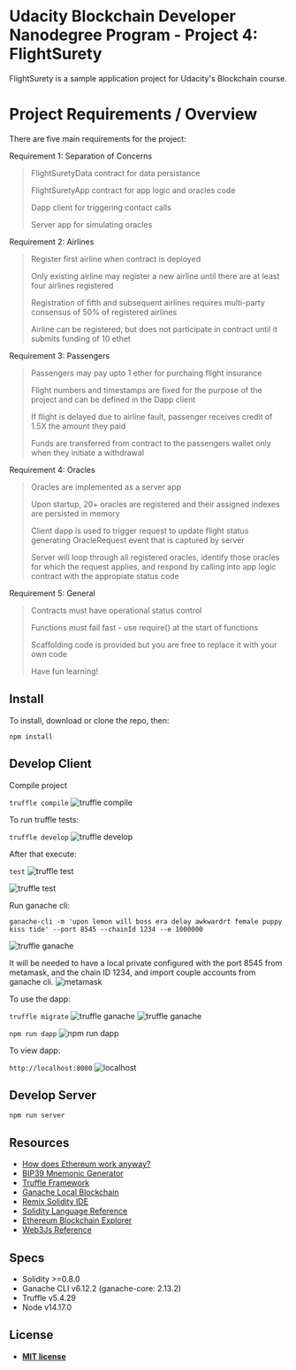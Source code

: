 # Udacity Blockchain Developer Nanodegree Program - Project 4: FlightSurety

FlightSurety is a sample application project for Udacity's Blockchain course.

# Project Requirements / Overview

There are five main requirements for the project:


Requirement 1: Separation of Concerns

>FlightSuretyData contract for data persistance
>
>FlightSuretyApp contract for app logic and oracles code
>
>Dapp client for triggering contact calls
>
>Server app for simulating oracles

Requirement 2: Airlines
>Register first airline when contract is deployed
>
>Only existing airline may register a new airline until there are at least four airlines registered
>
>Registration of fifth and subsequent airlines requires multi-party consensus of 50% of registered airlines
>
>Airline can be registered, but does not participate in contract until it submits funding of 10 ethet

Requirement 3: Passengers

>Passengers may pay upto 1 ether for purchaing flight insurance
>
>Flight numbers and timestamps are fixed for the purpose of the project and can be defined in the Dapp client
>
>If flight is delayed due to airline fault, passenger receives credit of 1.5X the amount they paid
>
>Funds are transferred from contract to the passengers wallet only when they initiate a withdrawal

Requirement 4: Oracles

>Oracles are implemented as a server app
>
>Upon startup, 20+ oracles are registered and their assigned indexes are persisted in memory
>
>Client dapp is used to trigger request to update flight status generating OracleRequest event that is captured by server
>
>Server will loop through all registered oracles, identify those oracles for which the request applies, and respond by calling into app logic contract with the appropiate status code

Requirement 5: General

>Contracts must have operational status control
>
>Functions must fail fast - use require() at the start of functions
>
>Scaffolding code is provided but you are free to replace it with your own code
>
>Have fun learning!

## Install

To install, download or clone the repo, then:

`npm install`

## Develop Client

Compile project

`truffle compile`
![truffle compile](images/truffleCompile.png)

To run truffle tests:

`truffle develop`
![truffle develop](images/truffleDevelop.png)

After that execute:

`test`
![truffle test](images/test.png)

![truffle test](images/test2.png)

Run ganache cli:

`ganache-cli -m 'upon lemon will boss era delay awkwardrt female puppy kiss tide' --port 8545 --chainId 1234 --e 1000000`

![truffle ganache](images/ganache.png)

It will be needed to have a local private configured with the port 8545 from metamask, and the chain ID 1234, and import couple accounts from ganache cli.
![metamask](images/localprivate8545.png)


To use the dapp:

`truffle migrate`
![truffle ganache](images/truffleMigrate.png)
![truffle ganache](images/truffleMigrate2.png)

`npm run dapp`
![npm run dapp](images/npmrundapp.png)

To view dapp:

`http://localhost:8000`
![localhost](images/localhost.png)

## Develop Server

`npm run server`



## Resources

* [How does Ethereum work anyway?](https://medium.com/@preethikasireddy/how-does-ethereum-work-anyway-22d1df506369)
* [BIP39 Mnemonic Generator](https://iancoleman.io/bip39/)
* [Truffle Framework](http://truffleframework.com/)
* [Ganache Local Blockchain](http://truffleframework.com/ganache/)
* [Remix Solidity IDE](https://remix.ethereum.org/)
* [Solidity Language Reference](http://solidity.readthedocs.io/en/v0.4.24/)
* [Ethereum Blockchain Explorer](https://etherscan.io/)
* [Web3Js Reference](https://github.com/ethereum/wiki/wiki/JavaScript-API)


## Specs

* Solidity >=0.8.0
* Ganache CLI v6.12.2 (ganache-core: 2.13.2)
* Truffle v5.4.29
* Node v14.17.0


## License

- **[MIT license](http://opensource.org/licenses/mit-license.php)**
